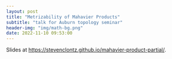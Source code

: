 ```yaml
---
layout: post
title: "Metrizability of Mahavier Products"
subtitle: "talk for Auburn topology seminar"
header-img: "img/math-bg.png"
date: 2022-11-10 09:53:00
---
```


Slides at
<https://stevenclontz.github.io/mahavier-product-partial/>.
